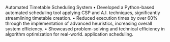 Automated Timetable Scheduling System
• Developed a Python-based automated scheduling tool applying CSP and A.I. techniques, significantly streamlining
timetable creation.
• Reduced execution times by over 60% through the implementation of advanced heuristics, increasing
overall system efficiency.
• Showcased problem-solving and technical efficiency in algorithm optimization for real-world.
application scheduling.
